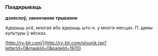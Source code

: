 ### Паадкрываць
**дзеяслоў, закончанае трыванне**

Адкрыць усё, многае або адкрыць што-н. у многіх месцах. П. дамы культуры ў вёсках.

<a rel="author">[http://rv-blr.com/](http://rv-blr.com/slounik.jsp?letterId=0&maskId=0&pageId=1970)</a>
